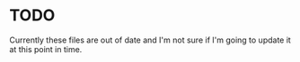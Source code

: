 # TODO

Currently these files are out of date and I'm not sure if I'm going to update it at this point in time.

